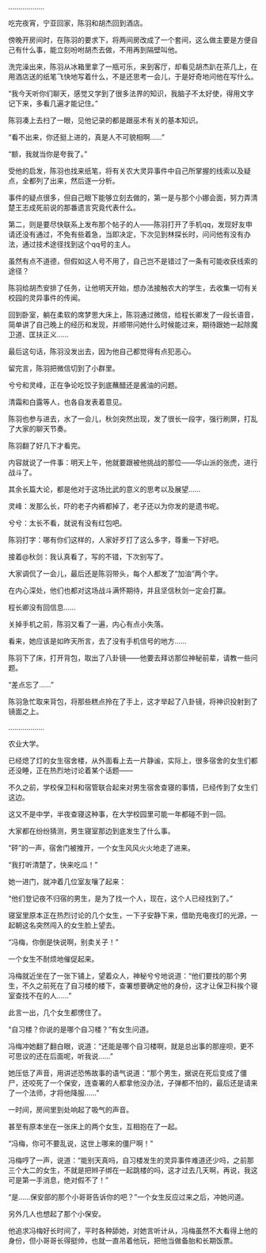 ………………

吃完夜宵，宁亚回家，陈羽和胡杰回到酒店。

傍晚开房间时，在陈羽的要求下，将两间房改成了一个套间，这么做主要是方便自己有什么事，能立刻吩咐胡杰去做，不用再到隔壁叫他。

洗完澡出来，陈羽从冰箱里拿了一瓶可乐，来到客厅，却看见胡杰趴在茶几上，在用酒店送的纸笔飞快地写着什么，不是还思考一会儿，于是好奇地问他在写什么。

“我今天听你们聊天，感觉又学到了很多法界的知识，我脑子不太好使，得用文字记下来，多看几遍才能记住。”

陈羽凑上去扫了一眼，见他记录的都是跟巫术有关的基本知识。

“看不出来，你还挺上进的，真是人不可貌相啊……”

“额，我就当你是夸我了。”

受他的启发，陈羽也找来纸笔，将有关农大灵异事件中自己所掌握的线索以及疑点，全都列了出来，然后逐一分析。

事件的疑点很多，但自己眼下能够立刻去做的，第一是与那个小娜会面，努力弄清楚王志成死前说的那番遗言究竟代表什么。

第二，则是要尽快联系上发布那个帖子的人——陈羽打开了手机qq，发现好友申请还没有通过，不免有些着急，当即决定，下次见到林探长时，问问他有没有办法，通过技术途径找到这个qq号的主人。

虽然有点不道德，但假如这人号不用了，自己岂不是错过了一条有可能收获线索的途径？

陈羽给胡杰安排了任务，让他明天开始，想办法接触农大的学生，去收集一切有关校园的灵异事件的传闻。

回到卧室，躺在柔软的席梦思大床上，陈羽通过微信，给程长卿发了一段长语音，简单讲了自己晚上的经历和发现，并顺带问她什么时候能过来，期待跟她一起除魔卫道、匡扶正义……

最后这句话，陈羽没发出去，因为他自己都觉得有点犯恶心。

留完言，陈羽把微信切到了小群里。

兮兮和灵峰，正在争论吃饺子到底蘸醋还是酱油的问题。

清霜和白露等人，也各自发表着意见。

陈羽也参与进去，水了一会儿，秋剑突然出现，发了很长一段字，强行刷屏，打乱了大家的聊天节奏。

陈羽翻了好几下才看完。

内容就说了一件事：明天上午，他就要跟被他挑战的那位——华山派的张虎，进行战斗了。

其余长篇大论，都是他对于这场比武的意义的思考以及展望……

灵峰：发那么长，吓的老子内裤都掉了，老子还以为你发的是遗书呢。

兮兮：太长不看，就说有没有红包吧。

陈羽打字：哪有你们这样的，人家好歹打了这么多字，尊重一下好吧。

接着@秋剑：我认真看了，写的不错，下次别写了。

大家调侃了一会儿，最后还是陈羽带头，每个人都发了“加油”两个字。

在内心深处，他们也都对这场战斗满怀期待，并且坚信秋剑一定会打赢。

程长卿没有回信息……

关掉手机之前，陈羽又看了一遍，内心有点小失落。

看来，她应该是如昨天所言，去了没有手机信号的地方……

陈羽下了床，打开背包，取出了八卦镜——他要去拜访那位神秘前辈，请教一些问题。

“差点忘了……”

陈羽急忙取来背包，将那些糕点拎在了手上，这才举起了八卦镜，将神识投射到了镜面之上。

………………

农业大学。

已经熄了灯的女生宿舍楼，从外面看上去一片静谧，实际上，很多宿舍的女生们都还没睡，正在热烈地讨论着某个话题——

不久之前，学校保卫科和宿管联合起来对男生宿舍查寝的事情，已经传到了女生们这边。

这又不是中学，半夜查寝这种事，在大学校园里可能一年都碰不到一回。

大家都在纷纷猜测，男生寝室那边到底发生了什么事。

“砰”的一声，宿舍门被推开，一个女生风风火火地走了进来。

“我打听清楚了，快来吃瓜！”

她一进门，就冲着几位室友嚷了起来：

“他们登记夜不归宿的男生，是为了找一个人，现在，这个人已经找到了。”

寝室里原本正在热烈讨论的几个女生，一下子安静下来，借助充电夜灯的光源，一起朝这名突然闯入的女生脸上望去。

“冯梅，你倒是快说啊，别卖关子！”

一个女生不耐烦地催促起来。

冯梅就近坐在了一张下铺上，望着众人，神秘兮兮地说道：“他们要找的那个男生，不久之前死在了自习楼的楼下，查署想要确定他的身份，这才让保卫科挨个寝室查找不在的人……”

此言一出，几个女生都愣住了。

“自习楼？你说的是哪个自习楼？”有女生问道。

冯梅冲她翻了翻白眼，说道：“还能是哪个自习楼啊，就是总出事的那座呗，更不可思议的还在后面呢，听我说……”

她压低了声音，用讲述恐怖故事的语气说道：“那个男生，据说在死后变成了僵尸，还咬死了一个保安，连查署的人都拿他没办法，子弹都不怕的，最后还是请来了一个法师，才将他降服……”

一时间，房间里到处响起了吸气的声音。

甚至有原本坐在一张床上的两个女生，互相抱在了一起。

“冯梅，你可不要乱说，这世上哪来的僵尸啊！”

冯梅哼了一声，说道：“能别天真吗，自习楼发生的灵异事件难道还少吗，之前那三个大二的女生，不就是把辫子绑在一起跳楼的吗，这才过去几天啊，再说，我这可是第一手消息，绝对假不了！”

“是……保安部的那个小哥哥告诉你的吧？”一个女生反应过来之后，冲她问道。

另外几人也想起了那个小保安。

他追求冯梅好长时间了，平时各种舔她，对她言听计从，冯梅虽然不大看得上他的身份，但小哥哥长得挺帅，也就一直吊着他玩，把他当做备胎和长期饭票。
